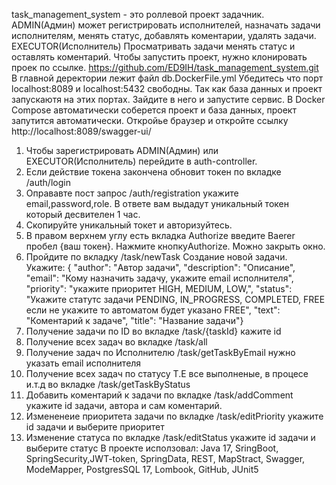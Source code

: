 task_management_system - это роллевой проект задачник. ADMIN(Админ) может регистрировать исполнителей, назначать задачи исполнителям, менять статус, добавлять коментарии, удалять задачи.
EXECUTOR(Исполнитель) Просматривать задачи менять статус и оставлять коментарий.
Чтобы запустить проект, нужно клонировать проек по ссылке. https://github.com/ED9IH/task_management_system.git
В главной деректории лежит файл db.DockerFile.yml
Убедитесь что порт localhost:8089 и localhost:5432 свободны. Так как база данных и проект запускаютя на этих портах.
Зайдите в него и запустите сервис. 
В Docker Compose автоматически соберется проект и база данных, проект запутится автоматически.
Откройье браузер и откройте ссылку http://localhost:8089/swagger-ui/
1. Чтобы зарегистрировать ADMIN(Админ) или EXECUTOR(Исполнитель) перейдите в auth-controller.
2. Если действие токена закончена обновит токен по вкладке /auth/login
3. Оправавте пост запрос /auth/registration укажите email,password,role. В ответе вам выдадут уникальный токен который десвителен 1 час.
4. Скопируйте уникальный токет и авторизуйтесь.
5. В правом верхнем углу есть вкладка Authorize введите Baerer пробел {ваш токен}. Нажмите кнопкуAuthorize. Можно закрыть окно.
7. Пройдите по вкладку /task/newTask Создание новой задачи. Укажите: {
  "author": "Автор задачи",
  "description": "Описание",
  "email": "Кому назначить задачу, укажите email исполнителя",
  "priority": "укажите приоритет HIGH, MEDIUM, LOW,",
  "status": "Укажите статутс задачи PENDING, IN_PROGRESS, COMPLETED, FREE если не укажите то автоматом будет указано FREE",
  "text": "Коментарий к задаче",
  "title": "Название задачи"}
8. Получение задачи по ID во вкладке /task/{taskId} кажите id
9. Получение всех задач во вкладке /task/all
10. Получение задач по Исполнителю /task/getTaskByEmail нужно указать email исполнителя
11. Получение всех задач по статусу Т.Е все выполненые, в процесе и.т.д во вкладке /task/getTaskByStatus
12. Добавить коментарий к задачи по вкладке /task/addComment укажите id задачи, автора и сам коментарий.
13. Измененеие приоритета задачи по вкладке /task/editPriority укажите id задачи и выберите приоритет
14. Изменение статуса по вкладке /task/editStatus укажите id задачи и выберите статус
В проекте исползовал:
Java 17, SringBoot, SpringSecurity,JWT-token, SpringData, REST, MapStract, Swagger, ModeMapper, PostgresSQL 17, Lombook, GitHub, JUnit5

  
